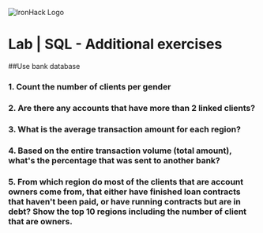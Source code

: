![IronHack Logo](https://s3-eu-west-1.amazonaws.com/ih-materials/uploads/upload_d5c5793015fec3be28a63c4fa3dd4d55.png)

# Lab | SQL - Additional exercises

##Use bank database

### 1. Count the number of clients per gender

### 2. Are there any accounts that have more than 2 linked clients?

### 3. What is the average transaction amount for each region?

### 4. Based on the entire transaction volume (total amount), what's the percentage that was sent to another bank?

### 5. From which region do most of the clients that are account owners come from, that either have finished loan contracts that haven't been paid, or have running contracts but are in debt? Show the top 10 regions including the number of client that are owners.
